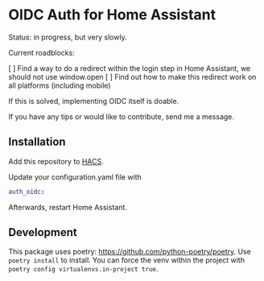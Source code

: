 # OIDC Auth for Home Assistant

Status: in progress, but very slowly.

Current roadblocks:

[ ] Find a way to do a redirect within the login step in Home Assistant, we should not use window.open
[ ] Find out how to make this redirect work on all platforms (including mobile)

If this is solved, implementing OIDC itself is doable.

If you have any tips or would like to contribute, send me a message.

## Installation

Add this repository to [HACS](https://hacs.xyz/).

Update your configuration.yaml file with

```yaml
auth_oidc:
```

Afterwards, restart Home Assistant.

## Development
This package uses poetry: https://github.com/python-poetry/poetry. Use `poetry install` to install.
You can force the venv within the project with `poetry config virtualenvs.in-project true`.
